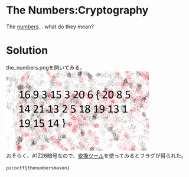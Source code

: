 # The Numbers:Cryptography

The [numbers](the_numbers.png)... what do they mean?

# Solution

the_numbers.pngを開いてみる。\
<img width="387" alt="the_numbers" src="the_numbers.png">\
おそらく、A1Z26暗号なので、[変換ツール](https://planetcalc.com/4884/)を使ってみるとフラグが得られた。

`picoctf{thenumbersmason}`
